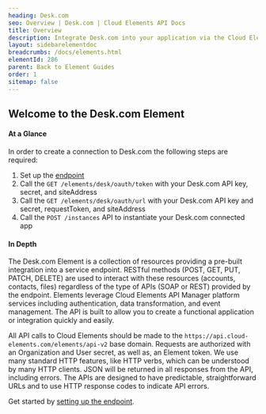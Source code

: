 ```yaml
---
heading: Desk.com
seo: Overview | Desk.com | Cloud Elements API Docs
title: Overview
description: Integrate Desk.com into your application via the Cloud Elements APIs.
layout: sidebarelementdoc
breadcrumbs: /docs/elements.html
elementId: 286
parent: Back to Element Guides
order: 1
sitemap: false
---
```


## Welcome to the Desk.com Element


#### At a Glance

In order to create a connection to Desk.com the following steps are required:

1. Set up the [endpoint](desk-endpoint-setup.html)
2. Call the `GET /elements/desk/oauth/token` with your Desk.com API key, secret, and siteAddress
3. Call the `GET /elements/desk/oauth/url` with your Desk.com API key and secret, requestToken, and siteAddress
4. Call the `POST /instances` API to instantiate your Desk.com connected app

#### In Depth

The Desk.com Element is a collection of resources providing a pre-built integration into a service endpoint. RESTful methods (POST, GET, PUT, PATCH, DELETE) are used to interact with these resources (accounts, contacts, files) regardless of the type of APIs (SOAP or REST) provided by the endpoint. Elements leverage Cloud Elements API Manager platform services including authentication, data transformation, and event management.  The API is built to allow you to create a functional application or integration quickly and easily.

All API calls to Cloud Elements should be made to the `https://api.cloud-elements.com/elements/api-v2` base domain. Requests are authorized with an Organization and User secret, as well as, an Element token.  We use many standard HTTP features, like HTTP verbs, which can be understood by many HTTP clients. JSON will be returned in all responses from the API, including errors. The APIs are designed to have predictable, straightforward URLs and to use HTTP response codes to indicate API errors.

Get started by [setting up the endpoint](desk-endpoint-setup.html).
